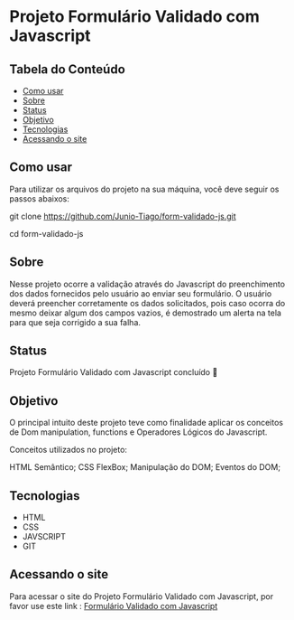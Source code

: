 # Projeto Formulário Validado com Javascript

## Tabela do Conteúdo
<ul>
<li><a href="#como-usar">Como usar</li>
<li><a href="#sobre">Sobre</a></li>
<li><a href="#status">Status</a></li>
<li><a href="#objetivo">Objetivo</a></li>
<li><a href="#tenologias">Tecnologias</a></li>
<li><a href="#acessando-o-site">Acessando o site</a></li>
</ul>

## Como usar

Para utilizar os arquivos do projeto na sua máquina, você deve seguir os passos abaixos:

git clone https://github.com/Junio-Tiago/form-validado-js.git

cd form-validado-js<br>

## Sobre
Nesse projeto ocorre a validação através do Javascript do preenchimento dos dados fornecidos pelo usuário ao enviar seu formulário.
O usuário deverá preencher corretamente os dados solicitados, pois caso ocorra do mesmo deixar algum dos campos vazios, é demostrado um alerta na tela para que seja corrigido a sua falha.

## Status

Projeto Formulário Validado com Javascript concluído 🎯

## Objetivo

O principal intuito deste projeto teve como finalidade aplicar os conceitos de Dom manipulation, functions e Operadores Lógicos do Javascript.

Conceitos utilizados no projeto:

HTML Semântico;
CSS FlexBox;
Manipulação do DOM;
Eventos do DOM;


## Tecnologias
<ul>
<li>HTML</li>
<li>CSS</li>
<li>JAVSCRIPT</li>
<li>GIT</li>
</ul>

## Acessando o site

Para acessar o site do Projeto Formulário Validado com Javascript, por favor use este link : <a href="https://junio-tiago.github.io/form-validado-js/" target="_blank">Formulário Validado com Javascript</a>
